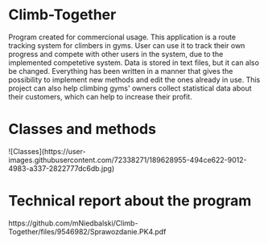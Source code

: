 # Climb-Together
Program created for commercional usage. This application is a route tracking system for climbers in gyms. User can use it to track their own progress and compete with other users in the system, due to the implemented competetive system. Data is stored in text files, but it can also be changed. Everything has been written in a manner that gives the possibility to implement new methods and edit the ones already in use. This project can also help climbing gyms' owners collect statistical data about their customers, which can help to increase their profit.

<h1> Classes and methods </h1>
![Classes](https://user-images.githubusercontent.com/72338271/189628955-494ce622-9012-4983-a337-2822777dc6db.jpg)

<h1> Technical report about the program </h1>
https://github.com/mNiedbalski/Climb-Together/files/9546982/Sprawozdanie.PK4.pdf
